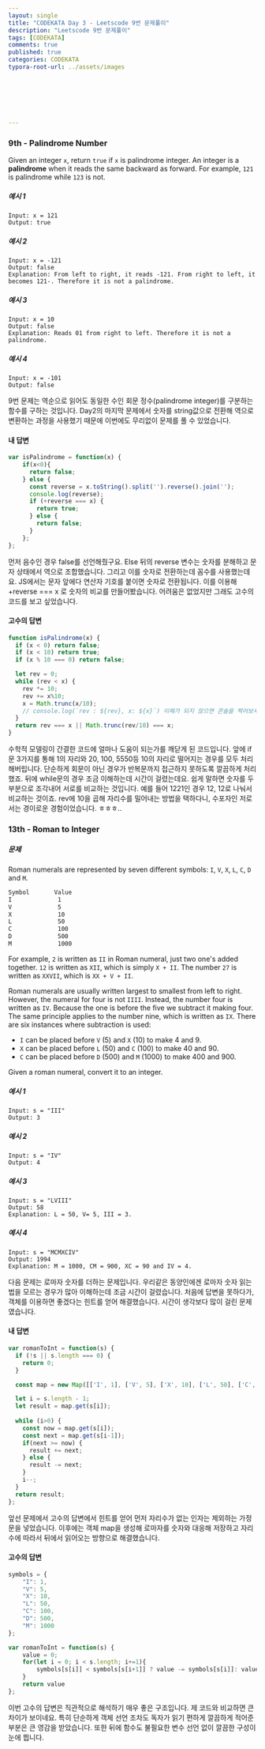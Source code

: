 ```yaml
---
layout: single
title: "CODEKATA Day 3 - Leetscode 9번 문제풀이"
description: "Leetscode 9번 문제풀이"
tags: [CODEKATA]
comments: true
published: true
categories: CODEKATA
typora-root-url: ../assets/images







---
```


###  9th - Palindrome Number



Given an integer `x`, return `true` if `x` is palindrome integer. An integer is a **palindrome** when it reads the same backward as forward. For example, `121` is palindrome while `123` is not.



##### 예시 1

```
Input: x = 121
Output: true
```



##### 예시 2

```
Input: x = -121
Output: false
Explanation: From left to right, it reads -121. From right to left, it becomes 121-. Therefore it is not a palindrome.
```



##### 예시 3

```
Input: x = 10
Output: false
Explanation: Reads 01 from right to left. Therefore it is not a palindrome.
```



##### 예시 4

```
Input: x = -101
Output: false
```



 9번 문제는 역순으로 읽어도 동일한 수인 회문 정수(palindrome integer)를 구분하는 함수를 구하는 것입니다. Day2의 마지막 문제에서 숫자를 string값으로 전환해 역으로 변환하는 과정을 사용했기 때문에 이번에도 무리없이 문제를 풀 수 있었습니다. 



#### 내 답변

```js
var isPalindrome = function(x) {
    if(x<0){
      return false;
    } else {
      const reverse = x.toString().split('').reverse().join('');
      console.log(reverse);
      if (+reverse === x) {
        return true;
      } else {
        return false;
      }
    };
};
```

 먼저 음수인 경우 false를 선언해줬구요. Else 뒤의 reverse 변수는 숫자를 분해하고 문자 상태에서 역으로 조합했습니다. 그리고 이를 숫자로 전환하는데 꼼수를 사용했는데요. JS에서는 문자 앞에다 연산자 기호를 붙이면 숫자로 전환됩니다. 이를 이용해 +reverse === x 로 숫자의 비교를 만들어봤습니다. 어려움은 없었지만 그래도 고수의 코드를 보고 싶었습니다.



#### 고수의 답변

```js
function isPalindrome(x) {
  if (x < 0) return false;
  if (x < 10) return true;
  if (x % 10 === 0) return false;

  let rev = 0;
  while (rev < x) {
    rev *= 10;
    rev += x%10;
    x = Math.trunc(x/10);
    // console.log(`rev : ${rev}, x: ${x}`) 이해가 되지 않으면 콘솔을 찍어보세요
  }
  return rev === x || Math.trunc(rev/10) === x;
}
```

 수학적 모델링이 간결한 코드에 얼마나 도움이 되는가를 깨닫게 된 코드입니다. 앞에 if문 3가지를 통해 1의 자리와 20, 100, 5550등 10의 자리로 떨어지는 경우를 모두 처리해버립니다. 단순하게 회문이 아닌 경우가 반복문까지 접근하지 못하도록 깔끔하게 처리했죠. 뒤에 while문의 경우 조금 이해하는데 시간이 걸렸는데요. 쉽게 말하면 숫자를 두 부분으로 조각내어 서로를 비교하는 것입니다. 예를 들어 1221인 경우 12, 12로 나눠서 비교하는 것이죠. rev에 10을 곱해 자리수를 밀어내는 방법을 택하다니, 수포자인 저로서는 경이로운 경험이었습니다. ㅎㅎㅎ..

 

###  13th - Roman to Integer

##### 문제

Roman numerals are represented by seven different symbols: `I`, `V`, `X`, `L`, `C`, `D` and `M`.

```markdown
Symbol       Value
I             1
V             5
X             10
L             50
C             100
D             500
M             1000
```

For example, `2` is written as `II` in Roman numeral, just two one's added together. `12` is written as `XII`, which is simply `X + II`. The number `27` is written as `XXVII`, which is `XX + V + II`.

Roman numerals are usually written largest to smallest from left to right. However, the numeral for four is not `IIII`. Instead, the number four is written as `IV`. Because the one is before the five we subtract it making four. The same principle applies to the number nine, which is written as `IX`. There are six instances where subtraction is used:

- `I` can be placed before `V` (5) and `X` (10) to make 4 and 9. 
- `X` can be placed before `L` (50) and `C` (100) to make 40 and 90. 
- `C` can be placed before `D` (500) and `M` (1000) to make 400 and 900.

Given a roman numeral, convert it to an integer.



##### 예시 1

```
Input: s = "III"
Output: 3
```



##### 예시 2

```
Input: s = "IV"
Output: 4
```



##### 예시 3

```
Input: s = "LVIII"
Output: 58
Explanation: L = 50, V= 5, III = 3.
```



##### 예시 4

```
Input: s = "MCMXCIV"
Output: 1994
Explanation: M = 1000, CM = 900, XC = 90 and IV = 4.
```



 다음 문제는 로마자 숫자를 더하는 문제입니다. 우리같은 동양인에겐 로마자 숫자 읽는 법을 모르는 경우가 많아 이해하는데 조금 시간이 걸렸습니다. 처음에 답변을 못하다가, 객체를 이용하면 좋겠다는 힌트를 얻어 해결했습니다. 시간이 생각보다 많이 걸린 문제였습니다.



#### 내 답변

```js
var romanToInt = function(s) {
  if (!s || s.length === 0) {
    return 0;
  }

  const map = new Map([['I', 1], ['V', 5], ['X', 10], ['L', 50], ['C', 100], ['D', 500], ['M', 1000]]);

  let i = s.length - 1;
  let result = map.get(s[i]);
  
  while (i>0) {
    const now = map.get(s[i]);
    const next = map.get(s[i-1]);
    if(next >= now) {
      result += next;
    } else {
      result -= next;
    }
    i--;
  }
  return result;
};
```

 앞선 문제에서 고수의 답변에서 힌트를 얻어 먼저 자리수가 없는 인자는 제외하는 가정문을 넣었습니다. 이후에는 객체 map을 생성해 로마자를 숫자와 대응해 저장하고 자리수에 따라서 뒤에서 읽어오는 방향으로 해결했습니다. 



#### 고수의 답변

```js
symbols = {
    "I": 1,
    "V": 5,
    "X": 10,
    "L": 50,
    "C": 100,
    "D": 500,
    "M": 1000
};

var romanToInt = function(s) {
    value = 0;
    for(let i = 0; i < s.length; i+=1){
        symbols[s[i]] < symbols[s[i+1]] ? value -= symbols[s[i]]: value += symbols[s[i]]
    }
    return value
};
```

 이번 고수의 답변은 직관적으로 해석하기 매우 좋은 구조입니다. 제 코드와 비교하면 큰 차이가 보이네요. 특히 단순하게 객체 선언 조차도 독자가 읽기 편하게 깔끔하게 적어준 부분은 큰 영감을 받았습니다. 또한 뒤에 함수도 불필요한 변수 선언 없이 깔끔한 구성이 눈에 띕니다.

 